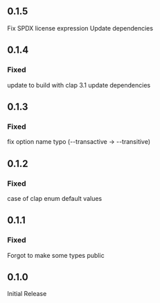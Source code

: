 ## 0.1.5

Fix SPDX license expression
Update dependencies

## 0.1.4

### Fixed

update to build with clap 3.1
update dependencies

## 0.1.3

### Fixed

fix option name typo (--transactive -> --transitive)

## 0.1.2

### Fixed

case of clap enum default values

## 0.1.1

### Fixed

Forgot to make some types public

## 0.1.0

Initial Release
